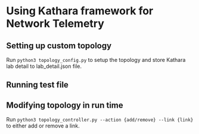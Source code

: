 # Using Kathara framework for Network Telemetry 

## Setting up custom topology 

Run `python3 topology_config.py` to setup the topology and store Kathara lab detail to lab_detail.json file. 

## Running test file 

## Modifying topology in run time 

Run `python3 topology_controller.py --action {add/remove} --link {link}` to either add or remove a link.  